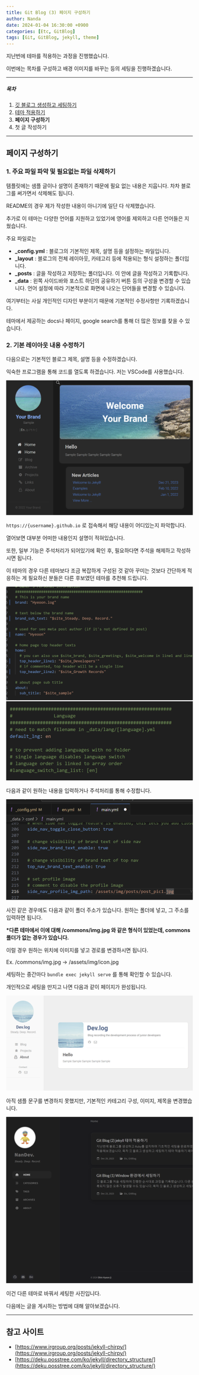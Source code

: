 ```yaml
---
title: Git Blog (3) 페이지 구성하기
author: Nanda
date: 2024-01-04 16:30:00 +0900
categories: [Etc, GitBlog]
tags: [Git, GitBlog, jekyll, theme]
---
```


<!-- outline-start -->

지난번에 테마를 적용하는 과정을 진행했습니다.

이번에는 목차를 구성하고 배경 이미지를 바꾸는 등의 세팅을 진행하겠습니다.

<!-- outline-end -->



***

##### 목차
1. [깃 블로그 생성하고 세팅하기](https://hyeoonji.github.io/posts/Blog_1/)
2. [테마 적용하기](https://hyeoonji.github.io/posts/Blog_2/)
3. **페이지 구성하기**
4. 첫 글 작성하기

***


## **페이지 구성하기**




### 1. 주요 파일 파악 및 필요없는 파일 삭제하기

템플릿에는 샘플 글이나 설명이 존재하기 때문에 필요 없는 내용은 지웁니다.
차차 블로그를 써가면서 삭제해도 됩니다.

README의 경우 제가 작성한 내용이 아니기에 일단 다 삭제했습니다.

추가로 이 테마는 다양한 언어를 지원하고 있었기에 영어를 제외하고 다른 언어들은 지웠습니다.

주요 파일로는 

- **_config.yml** : 블로그의 기본적인 제목, 설명 등을 설정하는 파일입니다.
- **_layout** : 블로그의 전체 레이아웃, 카테고리 등에 적용되는 형식 설정하는 폴더입니다.
- **_posts** : 글을 작성하고 저장하는 폴더입니다. 이 안에 글을 작성하고 기록합니다.
- **_data** : 왼쪽 사이드바와 포스트 하단의 공유하기 버튼 등의 구성을 변경할 수 있습니다. 언어 설정에 따라 기본적으로 화면에 나오는 단어들을 변경할 수 있습니다.

여기부터는 사실 개인적인 디자인 부분이기 때문에 기본적인 수정사항만 기록하겠습니다.

테마에서 제공하는 docs나 페이지, google search를 통해 더 많은 정보를 찾을 수 있습니다.




### 2. 기본 레이아웃 내용 수정하기
    
다음으로는 기본적인 블로그 제목, 설명 등을 수정하겠습니다.

익숙한 프로그램을 통해 코드를 열도록 하겠습니다. 저는 VSCode를 사용했습니다.

![Basic Theme](/assets/img/post/20240104/post_0.png)

`https://{username}.github.io` 로 접속해서 해당 내용이 어디있는지 파악합니다.

열어보면 대부분 어떠한 내용인지 설명이 적혀있습니다.

또한, 일부 기능은 주석처리가 되어있기에 확인 후, 필요하다면 주석을 해제하고 작성하시면 됩니다.

이 테마의 경우 다른 테마보다 조금 복잡하게 구성된 것 같아 꾸미는 것보다 간단하게 적응하는 게 필요하신 분들은 다른 후보였던 테마를 추천해 드립니다.

![config.yml 1](/assets/img/post/20240104/post_1.png)
![config.yml 2](/assets/img/post/20240104/post_2.png)

다음과 같이 원하는 내용을 입력하거나 주석처리를 통해 수정합니다.

![main.yml](/assets/img/post/20240104/post_3.png)

사진 같은 경우에도 다음과 같이 폴더 주소가 있습니다. 원하는 폴더에 넣고, 그 주소를 입력하면 됩니다.


**\*다른 테마에서 이에 대해 /commons/img.jpg 와 같은 형식이 있었는데, commons 폴더가 없는 경우가 있습니다.**

이럴 경우 원하는 위치에 이미지를 넣고 경로를 변경하시면 됩니다.

Ex. /commons/img.jpg → /assets/img/icon.jpg




세팅하는 중간마다 `bundle exec jekyll serve` 를 통해 확인할 수 있습니다.


개인적으로 세팅을 만지고 나면 다음과 같이 페이지가 완성됩니다.

![setting fin 1](/assets/img/post/20240104/post_4.png)

아직 샘플 문구를 변경하지 못했지만, 기본적인 카테고리 구성, 이미지, 제목을 변경했습니다.


![setting fin 2](/assets/img/post/20240104/post_5.png)

이건 다른 테마로 바꿔서 세팅한 사진입니다.


다음에는 글을 게시하는 방법에 대해 알아보겠습니다.



***


## 참고 사이트
- [https://www.irgroup.org/posts/jekyll-chirpy/](https://www.irgroup.org/posts/jekyll-chirpy/)
- [https://deku.posstree.com/ko/jekyll/directory_structure/](https://deku.posstree.com/ko/jekyll/directory_structure/)

